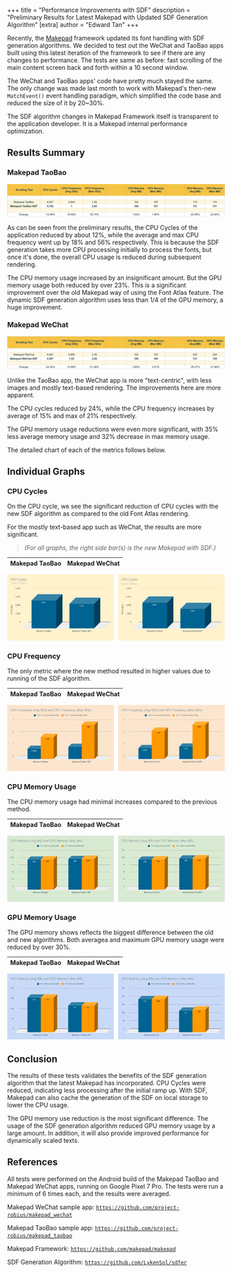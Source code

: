 +++
title = "Performance Improvements with SDF"
description = "Preliminary Results for Latest Makepad with Updated SDF Generation Algorithm"
[extra]
author = "Edward Tan"
+++

Recently, the [Makepad](https://github.com/makepad/makepad) framework updated its font handling with SDF generation algorithms. We decided to test out the WeChat and TaoBao apps built using this latest iteration of the framework to see if there are any changes to performance. The tests are same as before: fast scrolling of the main content screen back and forth within a 10 second window.

The WeChat and TaoBao apps' code have pretty much stayed the same. The only change was made last month to work with Makepad's then-new `MatchEvent()` event handling paradigm, which simplified the code base and reduced the size of it by 20~30%.

The SDF algorithm changes in Makepad Framework itself is transparent to the application developer. It is a Makepad internal performance optimization.

## Results Summary

### Makepad TaoBao

![TaoBao Results Summary](/blog/makepad-sdf-taobao-results.png)

As can be seen from the preliminary results, the CPU Cycles of the application reduced by about 12%, while the average and max CPU frequency went up by 18% and 56% respectively. This is because the SDF generation takes more CPU processing initially to process the fonts, but once it's done, the overall CPU usage is reduced during subsequent rendering.

The CPU memory usage increased by an insignificant amount. But the GPU memory usage both reduced by over 23%. This is a significant improvement over the old Makepad way of using the Font Atlas feature. The dynamic SDF generation algorithm uses less than 1/4 of the GPU memory, a huge improvement.

### Makepad WeChat

![WeChat Results Summary](/blog/makepad-sdf-wechat-results.png)

Unlike the TaoBao app, the WeChat app is more "text-centric", with less images and mostly text-based rendering. The improvements here are more apparent.

The CPU cycles reduced by 24%, while the CPU frequency increases by average of 15% and max of 21% respectively.

The GPU memory usage reductions were even more significant, with 35% less average memory usage and 32% decrease in max memory usage.

The detailed chart of each of the metrics follows below.

## Individual Graphs

### CPU Cycles

On the CPU cycle, we see the significant reduction of CPU cycles with the new SDF algorithm as compared to the old Font Atlas rendering.

For the mostly text-based app such as WeChat, the results are more significant.

> _(For all graphs, the right side bar(s) is the new Makepad with SDF.)_

Makepad TaoBao | Makepad WeChat
--- | ---
<div style="display:flex">
  <div style="flex:1;padding-right:5px;">
    <img src="/blog/cpu-cycles-3.png" width="100%" alt="CPU Cycles" />
  </div>
  <div style="flex:1;padding-left:5px;">
    <img src="/blog/cpu-cycles-4.png" width="100%" alt="CPU Cycles" />
  </div>
</div>

### CPU Frequency

The only metric where the new method resulted in higher values due to running of the SDF algorithm.

Makepad TaoBao | Makepad WeChat
--- | ---
<div style="display:flex">
  <div style="flex:1;padding-right:5px;">
    <img src="/blog/cpu-frequency-3.png" width="100%" alt="CPU Frequency" />
  </div>
  <div style="flex:1;padding-left:5px;">
    <img src="/blog/cpu-frequency-4.png" width="100%" alt="CPU Frequency" />
  </div>
</div>

### CPU Memory Usage

The CPU memory usage had minimal increases compared to the previous method.

Makepad TaoBao | Makepad WeChat
--- | ---
<div style="display:flex">
  <div style="flex:1;padding-right:5px;">
    <img src="/blog/cpu-memory-3.png" width="100%" alt="CPU Memory" />
  </div>
  <div style="flex:1;padding-left:5px;">
    <img src="/blog/cpu-memory-4.png" width="100%" alt="CPU Memory" />
  </div>
</div>

### GPU Memory Usage

The GPU memory shows reflects the biggest difference between the old and new algorithms. Both averagea and maximum GPU memory usage were reduced by over 30%.

Makepad TaoBao | Makepad WeChat
--- | ---
<div style="display:flex">
  <div style="flex:1;padding-right:5px;">
    <img src="/blog/gpu-memory-3.png" width="100%" alt="GPU Memory" />
  </div>
  <div style="flex:1;padding-left:5px;">
    <img src="/blog/gpu-memory-4.png" width="100%" alt="GPU Memory" />
  </div>
</div>

## Conclusion

The results of these tests validates the benefits of the SDF generation algorithm that the latest Makepad has incorporated. CPU Cycles were reduced, indicating less processing after the initial ramp up. With SDF, Makepad can also cache the generation of the SDF on local storage to lower the CPU usage.

The GPU memory use reduction is the most significant difference. The usage of the SDF generation algorithm reduced GPU memory usage by a large amount. In addition, it will also provide improved performance for dynamically scaled texts.

## References

All tests were performed on the Android build of the Makepad TaoBao and Makepad WeChat apps, running on Google Pixel 7 Pro.  The tests were run a minimum of 6 times each, and the results were averaged.

Makepad WeChat sample app:
[`https://github.com/project-robius/makepad_wechat`](https://github.com/project-robius/makepad_wechat)

Makepad TaoBao sample app:
[`https://github.com/project-robius/makepad_taobao`](https://github.com/project-robius/makepad_taobao)

Makepad Framework:
[`https://github.com/makepad/makepad`](https://github.com/makepad/makepad)

SDF Generation Algorithm:
[`https://github.com/LykenSol/sdfer`](https://github.com/LykenSol/sdfer)
